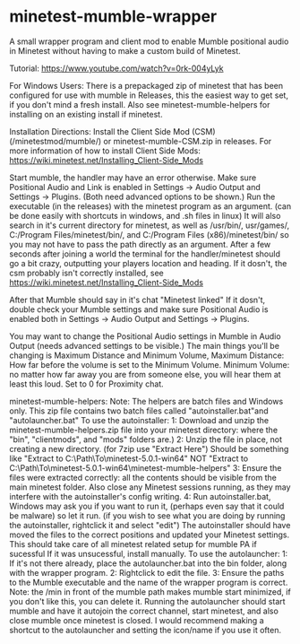 # minetest-mumble-wrapper
A small wrapper program and client mod to enable Mumble positional audio in Minetest without having to make a custom build of Minetest.

Tutorial: https://www.youtube.com/watch?v=0rk-004yLyk

For Windows Users: There is a prepackaged zip of minetest that has been configured for use with mumble in Releases, this the easiest way to get set, if you don't mind a fresh install. Also see minetest-mumble-helpers for installing on an existing install if minetest.

Installation Directions:
Install the Client Side Mod (CSM) (/minetestmod/mumble/) or minetest-mumble-CSM.zip in releases.
For more information of how to install Client Side Mods: https://wiki.minetest.net/Installing_Client-Side_Mods

Start mumble, the handler may have an error otherwise. Make sure Positional Audio and Link is enabled in Settings -> Audio Output and Settings -> Plugins. (Both need advanced options to be shown.)
Run the executable (in the releases) with the minetest program as an argument. (can be done easily with shortcuts in windows, and .sh files in linux)
It will also search in it's current directory for minetest, as well as /usr/bin/, usr/games/, C:/Program Files/minetest/bin/, and C:/Program Files (x86)/minetest/bin/ so you may not have to pass the path directly as an argument.
After a few seconds after joining a world the terminal for the handler/minetest should go a bit crazy, outputting your players location and heading. If it dosn't, the csm probably isn't correctly installed, see https://wiki.minetest.net/Installing_Client-Side_Mods

After that Mumble should say in it's chat "Minetest linked" If it dosn't, double check your Mumble settings and make sure Positional Audio is enabled both in Settings -> Audio Output and Settings -> Plugins.

You may want to change the Positional Audio settings in Mumble in Audio Output (needs advanced settings to be visible.)
The main things you'll be changing is Maximum Distance and Minimum Volume,
Maximum Distance: How far before the volume is set to the Minimum Volume.
Minimum Volume: no matter how far away you are from someone else, you will hear them at least this loud. Set to 0 for Proximity chat.

minetest-mumble-helpers:
Note: The helpers are batch files and Windows only.
This zip file contains two batch files called "autoinstaller.bat"and "autolauncher.bat"
To use the autoinstaller:
	1: Download and unzip the minetest-mumble-helpers.zip file into your minetest directory: where the "bin", "clientmods", and "mods" folders are.)
	2: Unzip the file in place, not creating a new directory. (for 7zip use "Extract Here") Should be something like "Extract to C:\Path\To\minetest-5.0.1-win64\" NOT "Extract to C:\Path\To\minetest-5.0.1-win64\minetest-mumble-helpers\"
	3: Ensure the files were extracted correctly: all the contents should be visible from the main minetest folder. Also close any Minetest sessions running, as they may interfere with the autoinstaller's config writing.
	4: Run autoinstaller.bat, Windows may ask you if you want to run it, (perhaps even say that it could be malware) so let it run. (if you wish to see what you are doing by running the autoinstaller, rightclick it and select "edit")
	The autoinstaller should have moved the files to the correct positions and updated your Minetest settings. This should take care of all minetest related setup for mumble PA if sucessful
	If it was unsucessful, install manually.
To use the autolauncher:
	1: If it's not there already, place the autolauncher.bat into the bin folder, along with the wrapper program.
	2: Rightclick to edit the file.
	3: Ensure the paths to the Mumble executable and the name of the wrapper program is correct. Note: the /min in front of the mumble path makes mumble start minimized, if you don't like this, you can delete it.
	Running the autolauncher should start mumble and have it autojoin the correct channel, start minetest, and also close mumble once minetest is closed.
	I would recommend making a shortcut to the autolauncher and setting the icon/name if you use it often. 	
